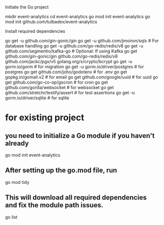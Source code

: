 Initiate the Go project

mkdir event-analytics
cd event-analytics
go mod init event-analytics
go mod init github.com/tulbadex/event-analytics

Install required dependencies

go get -u github.com/gin-gonic/gin
go get -u github.com/jmoiron/sqlx # For database handling
go get -u github.com/go-redis/redis/v8
go get -u github.com/segmentio/kafka-go # Optional: If using Kafka
go get github.com/gin-gonic/gin github.com/go-redis/redis/v8 github.com/jackc/pgx/v5 golang.org/x/crypto/bcrypt
go get -u gorm.io/gorm # for migration
go get -u gorm.io/driver/postgres # for postgres
go get github.com/joho/godotenv # for .env
go get gopkg.in/gomail.v2 # for email
go get github.com/google/uuid # for uuid
go get github.com/go-co-op/gocron # for cron
go get github.com/gorilla/websocket # for websocket
go get github.com/stretchr/testify/assert # for test assertions
go get -u gorm.io/driver/sqlite # for sqlite


# for existing project
## you need to initialize a Go module if you haven't already
go mod init event-analytics
## After setting up the go.mod file, run
go mod tidy
## This will download all required dependencies and fix the module path issues.
go list